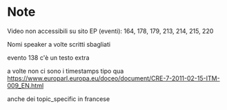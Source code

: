 # Note

Video non accessibili su sito EP (eventi): 164, 178, 179, 213, 214, 215, 220

Nomi speaker a volte scritti sbagliati

evento 138 c'è un testo extra

a volte non ci sono i timestamps tipo qua https://www.europarl.europa.eu/doceo/document/CRE-7-2011-02-15-ITM-009_EN.html

anche dei topic_specific in francese